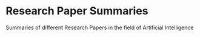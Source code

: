 # Research Paper Summaries

Summaries of different Research Papers in the field of Artificial Intelligence
